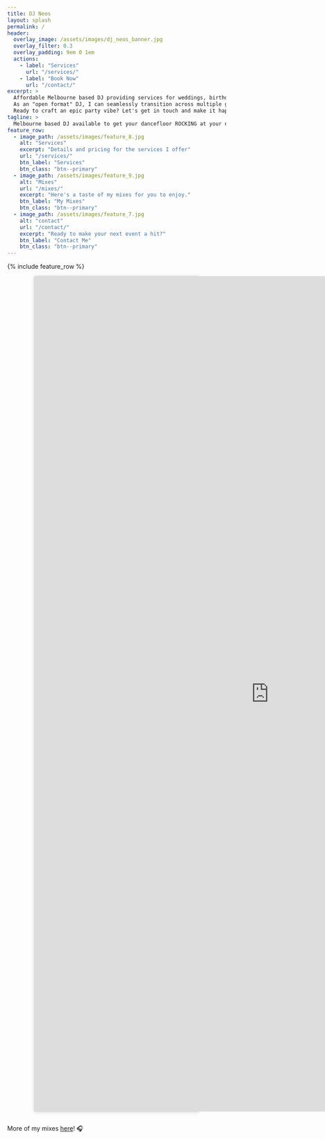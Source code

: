 ```yaml
---
title: DJ Neos
layout: splash
permalink: /
header:
  overlay_image: /assets/images/dj_neos_banner.jpg
  overlay_filter: 0.3
  overlay_padding: 9em 0 1em
  actions:
    - label: "Services"
      url: "/services/"
    - label: "Book Now"
      url: "/contact/"
excerpt: >
  Affordable Melbourne based DJ providing services for weddings, birthday parties, private events, and all special occasions.
  As an "open format" DJ, I can seamlessly transition across multiple genres including hip-hop, dance and electronic, rock anthems, pop hits, and more to create the perfect atmosphere for your event!
  Ready to craft an epic party vibe? Let's get in touch and make it happen!
tagline: >
  Melbourne based DJ available to get your dancefloor ROCKING at your next wedding, birthday party or private event....without breaking the bank!
feature_row:
  - image_path: /assets/images/feature_8.jpg
    alt: "Services"
    excerpt: "Details and pricing for the services I offer"
    url: "/services/"
    btn_label: "Services"
    btn_class: "btn--primary"
  - image_path: /assets/images/feature_9.jpg
    alt: "Mixes"
    url: "/mixes/"
    excerpt: "Here's a taste of my mixes for you to enjoy."
    btn_label: "My Mixes"
    btn_class: "btn--primary"
  - image_path: /assets/images/feature_7.jpg
    alt: "contact"
    url: "/contact/"
    excerpt: "Ready to make your next event a hit?"
    btn_label: "Contact Me"
    btn_class: "btn--primary"
---
```


<!-- Affordable Melbourne based DJ providing services for weddings, birthday parties, private events, and all special occasions.

As an "open format" DJ, I can seamlessly transition across multiple genres including hip-hop, dance and electronic, rock anthems, pop hits, and more to create the perfect atmosphere for your event!

Ready to craft an epic party vibe? [Let's get in touch](/contact/) and make it happen! -->

{% include feature_row %}


<div id="shapo-widget-f5a1dcc616403ef26fd6"></div>
<script id="shapo-embed-js" type="text/javascript" src="https://cdn.shapo.io/js/embed.js" defer></script>


<div align="center" style="padding-bottom:1em">
  <div style=" background:#FFF; border:0; border-radius:3px; box-shadow:0 0 1px 0 rgba(0,0,0,0.5),0 1px 10px 0 rgba(0,0,0,0.15); margin: 1px; max-width:380px; min-width:315px; padding:0; width:99.375%; width:-webkit-calc(100% - 2px); width:calc(100% - 2px);">
    <iframe width="1080" height="1920" src="https://www.youtube-nocookie.com/embed/X6YbujxoHNY" frameborder="0" webkitallowfullscreen="" mozallowfullscreen="" allowfullscreen="" ></iframe>
  </div>
</div>


More of my mixes [here](/mixes/)! 🎧
